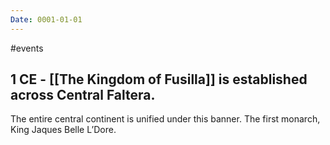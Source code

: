 ```yaml
---
Date: 0001-01-01
---
```

#events
## 1 CE - [[The Kingdom of Fusilla]] is established across Central Faltera. 
The entire central continent is unified under this banner. The first monarch, King Jaques Belle L’Dore.